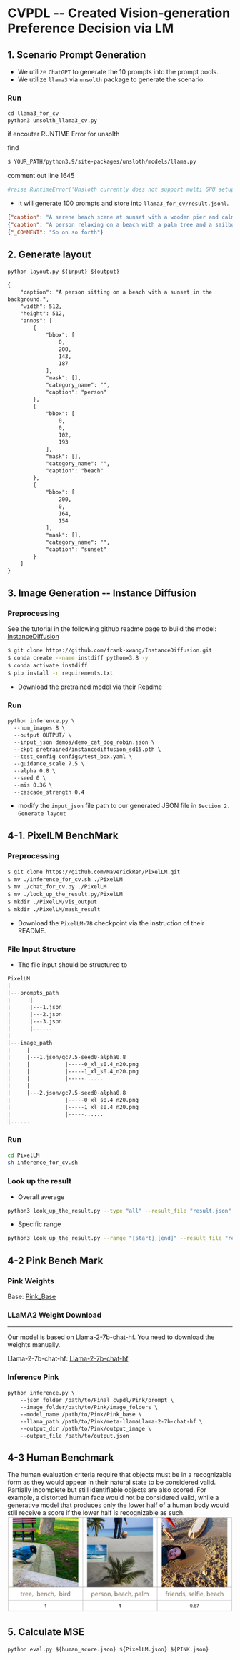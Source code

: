 # CVPDL -- Created Vision-generation Preference Decision via LM

## 1. Scenario Prompt Generation

- We utilize `ChatGPT` to generate the 10 prompts into the prompt pools.
- We utilize `llama3` via `unsolth` package to generate the scenario.

### Run
```
cd llama3_for_cv
python3 unsolth_llama3_cv.py
```

if encouter RUNTIME Error for unsolth

find
```sh
$ YOUR_PATH/python3.9/site-packages/unsloth/models/llama.py
```

comment out line 1645

```python
#raise RuntimeError('Unsloth currently does not support multi GPU setups - but we are working on it!')
```

- It will generate 100 prompts and store into `llama3_for_cv/result.jsonl`.
```json
{"caption": "A serene beach scene at sunset with a wooden pier and calm sea.", "annos": [{"caption": "wooden pier"}, {"caption": "calm sea"}, {"caption": "setting sun"}]}
{"caption": "A person relaxing on a beach with a palm tree and a sailboat in the background.", "annos": [{"caption": "person"}, {"caption": "palm tree"}, {"caption": "sailboat"}]}
{"_COMMENT": "So on so forth"}
```

## 2. Generate layout
```
python layout.py ${input} ${output}
```
```
{
    "caption": "A person sitting on a beach with a sunset in the background.",
    "width": 512,
    "height": 512,
    "annos": [
        {
            "bbox": [
                0,
                200,
                143,
                187
            ],
            "mask": [],
            "category_name": "",
            "caption": "person"
        },
        {
            "bbox": [
                0,
                0,
                102,
                193
            ],
            "mask": [],
            "category_name": "",
            "caption": "beach"
        },
        {
            "bbox": [
                200,
                0,
                164,
                154
            ],
            "mask": [],
            "category_name": "",
            "caption": "sunset"
        }
    ]
}
```

## 3. Image Generation -- Instance Diffusion
### Preprocessing
See the tutorial in the following github readme page to build the model:
[InstanceDiffusion](https://github.com/frank-xwang/InstanceDiffusion)
```sh
$ git clone https://github.com/frank-xwang/InstanceDiffusion.git
$ conda create --name instdiff python=3.8 -y
$ conda activate instdiff
$ pip install -r requirements.txt
```
- Download the pretrained model via their Readme

### Run
```
python inference.py \
  --num_images 8 \
  --output OUTPUT/ \
  --input_json demos/demo_cat_dog_robin.json \
  --ckpt pretrained/instancediffusion_sd15.pth \
  --test_config configs/test_box.yaml \
  --guidance_scale 7.5 \
  --alpha 0.8 \
  --seed 0 \
  --mis 0.36 \
  --cascade_strength 0.4 
```
- modify the `input_json` file path to our generated JSON file in `Section 2. Generate layout`

## 4-1. PixelLM BenchMark

### Preprocessing
```sh
$ git clone https://github.com/MaverickRen/PixelLM.git
$ mv ./inference_for_cv.sh ./PixelLM
$ mv ./chat_for_cv.py ./PixelLM
$ mv ./look_up_the_result.py/PixelLM
$ mkdir ./PixelLM/vis_output 
$ mkdir ./PixelLM/mask_result
```

- Download the `PixelLM-7B` checkpoint via the instruction of their README.

### File Input Structure

- The file input should be structured to
```
PixelLM
|
|---prompts_path
|      |
|      |---1.json
|      |---2.json
|      |---3.json
|      |......
|
|---image_path
|     |
|     |---1.json/gc7.5-seed0-alpha0.8
|     |           |-----0_xl_s0.4_n20.png
|     |           |-----1_xl_s0.4_n20.png
|     |           |-----......
|     |
|     |---2.json/gc7.5-seed0-alpha0.8
|                 |-----0_xl_s0.4_n20.png
|                 |-----1_xl_s0.4_n20.png
|                 |-----......
|......
```


### Run
```sh
cd PixelLM
sh inference_for_cv.sh
```

### Look up the result

- Overall average
```sh
python3 look_up_the_result.py --type "all" --result_file "result.json"
```

- Specific range

```sh
python3 look_up_the_result.py --range "[start];[end]" --result_file "result.json"
```

## 4-2 Pink Bench Mark
### Pink Weights
Base: [Pink_Base](https://huggingface.co/SY-Xuan/Pink_base)
### LLaMA2 Weight Download
--- 
Our model is based on Llama-2-7b-chat-hf. You need to download the weights manually.

Llama-2-7b-chat-hf: [Llama-2-7b-chat-hf](https://huggingface.co/meta-llama/Llama-2-7b-chat-hf)
### Inference Pink
```
python inference.py \
    --json_folder /path/to/Final_cvpdl/Pink/prompt \
    --image_folder/path/to/Pink/image_folders \
    --model_name /path/to/Pink/Pink_base \
    --llama_path /path/to/Pink/meta-llamaLlama-2-7b-chat-hf \
    --output_dir /path/to/Pink/output_image \
    --output_file /path/to/output.json

```
## 4-3 Human Benchmark
The human evaluation criteria require that objects must be in a
recognizable form as they would appear in their natural state to
be considered valid. Partially incomplete but still identifiable
objects are also scored. For example, a distorted human face
would not be considered valid, while a generative model that
produces only the lower half of a human body would still
receive a score if the lower half is recognizable as such.
![human_benchmark](human_benchmark.png)


## 5. Calculate MSE
```
python eval.py ${human_score.json} ${PixelLM.json} ${PINK.json}  
```
